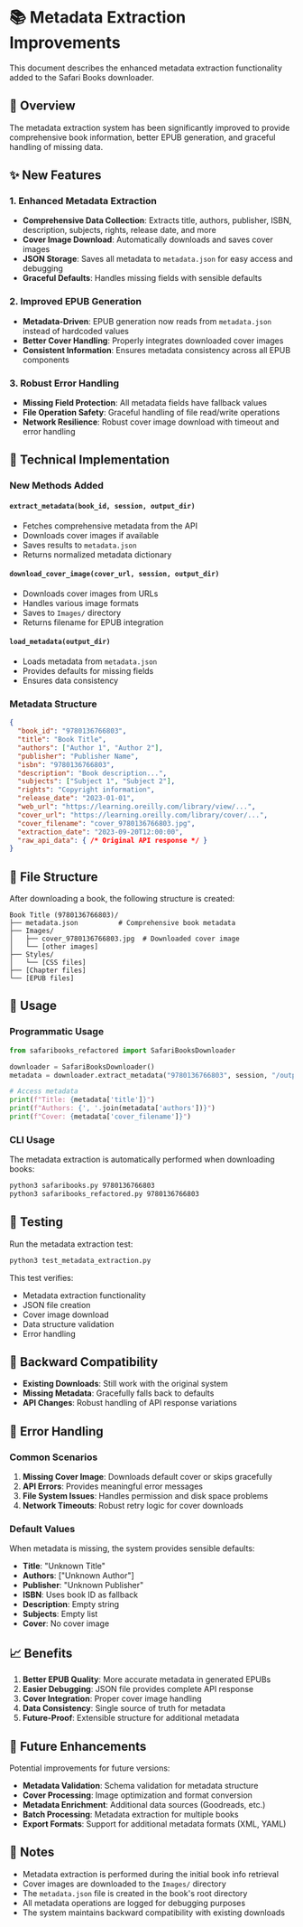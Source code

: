 # 📚 Metadata Extraction Improvements

This document describes the enhanced metadata extraction functionality added to the Safari Books downloader.

## 🎯 Overview

The metadata extraction system has been significantly improved to provide comprehensive book information, better EPUB generation, and graceful handling of missing data.

## ✨ New Features

### 1. Enhanced Metadata Extraction

- **Comprehensive Data Collection**: Extracts title, authors, publisher, ISBN, description, subjects, rights, release date, and more
- **Cover Image Download**: Automatically downloads and saves cover images
- **JSON Storage**: Saves all metadata to `metadata.json` for easy access and debugging
- **Graceful Defaults**: Handles missing fields with sensible defaults

### 2. Improved EPUB Generation

- **Metadata-Driven**: EPUB generation now reads from `metadata.json` instead of hardcoded values
- **Better Cover Handling**: Properly integrates downloaded cover images
- **Consistent Information**: Ensures metadata consistency across all EPUB components

### 3. Robust Error Handling

- **Missing Field Protection**: All metadata fields have fallback values
- **File Operation Safety**: Graceful handling of file read/write operations
- **Network Resilience**: Robust cover image download with timeout and error handling

## 🔧 Technical Implementation

### New Methods Added

#### `extract_metadata(book_id, session, output_dir)`
- Fetches comprehensive metadata from the API
- Downloads cover images if available
- Saves results to `metadata.json`
- Returns normalized metadata dictionary

#### `download_cover_image(cover_url, session, output_dir)`
- Downloads cover images from URLs
- Handles various image formats
- Saves to `Images/` directory
- Returns filename for EPUB integration

#### `load_metadata(output_dir)`
- Loads metadata from `metadata.json`
- Provides defaults for missing fields
- Ensures data consistency

### Metadata Structure

```json
{
  "book_id": "9780136766803",
  "title": "Book Title",
  "authors": ["Author 1", "Author 2"],
  "publisher": "Publisher Name",
  "isbn": "9780136766803",
  "description": "Book description...",
  "subjects": ["Subject 1", "Subject 2"],
  "rights": "Copyright information",
  "release_date": "2023-01-01",
  "web_url": "https://learning.oreilly.com/library/view/...",
  "cover_url": "https://learning.oreilly.com/library/cover/...",
  "cover_filename": "cover_9780136766803.jpg",
  "extraction_date": "2023-09-20T12:00:00",
  "raw_api_data": { /* Original API response */ }
}
```

## 📁 File Structure

After downloading a book, the following structure is created:

```
Book Title (9780136766803)/
├── metadata.json          # Comprehensive book metadata
├── Images/
│   ├── cover_9780136766803.jpg  # Downloaded cover image
│   └── [other images]
├── Styles/
│   └── [CSS files]
├── [Chapter files]
└── [EPUB files]
```

## 🚀 Usage

### Programmatic Usage

```python
from safaribooks_refactored import SafariBooksDownloader

downloader = SafariBooksDownloader()
metadata = downloader.extract_metadata("9780136766803", session, "/output/dir")

# Access metadata
print(f"Title: {metadata['title']}")
print(f"Authors: {', '.join(metadata['authors'])}")
print(f"Cover: {metadata['cover_filename']}")
```

### CLI Usage

The metadata extraction is automatically performed when downloading books:

```bash
python3 safaribooks.py 9780136766803
python3 safaribooks_refactored.py 9780136766803
```

## 🧪 Testing

Run the metadata extraction test:

```bash
python3 test_metadata_extraction.py
```

This test verifies:
- Metadata extraction functionality
- JSON file creation
- Cover image download
- Data structure validation
- Error handling

## 🔄 Backward Compatibility

- **Existing Downloads**: Still work with the original system
- **Missing Metadata**: Gracefully falls back to defaults
- **API Changes**: Robust handling of API response variations

## 🐛 Error Handling

### Common Scenarios

1. **Missing Cover Image**: Downloads default cover or skips gracefully
2. **API Errors**: Provides meaningful error messages
3. **File System Issues**: Handles permission and disk space problems
4. **Network Timeouts**: Robust retry logic for cover downloads

### Default Values

When metadata is missing, the system provides sensible defaults:

- **Title**: "Unknown Title"
- **Authors**: ["Unknown Author"]
- **Publisher**: "Unknown Publisher"
- **ISBN**: Uses book ID as fallback
- **Description**: Empty string
- **Subjects**: Empty list
- **Cover**: No cover image

## 📈 Benefits

1. **Better EPUB Quality**: More accurate metadata in generated EPUBs
2. **Easier Debugging**: JSON file provides complete API response
3. **Cover Integration**: Proper cover image handling
4. **Data Consistency**: Single source of truth for metadata
5. **Future-Proof**: Extensible structure for additional metadata

## 🔮 Future Enhancements

Potential improvements for future versions:

- **Metadata Validation**: Schema validation for metadata structure
- **Cover Processing**: Image optimization and format conversion
- **Metadata Enrichment**: Additional data sources (Goodreads, etc.)
- **Batch Processing**: Metadata extraction for multiple books
- **Export Formats**: Support for additional metadata formats (XML, YAML)

## 📝 Notes

- Metadata extraction is performed during the initial book info retrieval
- Cover images are downloaded to the `Images/` directory
- The `metadata.json` file is created in the book's root directory
- All metadata operations are logged for debugging purposes
- The system maintains backward compatibility with existing downloads

